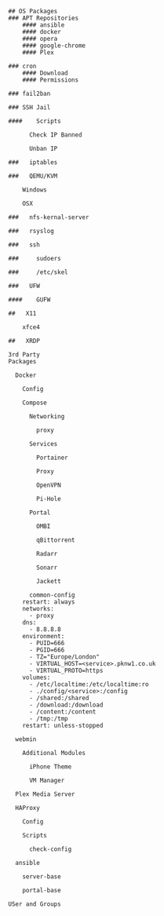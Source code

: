 
	## OS Packages
	### APT Repositories
		#### ansible
		#### docker
		#### opera
		#### google-chrome
		#### Plex

	### cron
		#### Download 
		#### Permissions

	### fail2ban

	### SSH Jail

	####    Scripts

		  Check IP Banned

		  Unban IP

	###   iptables

	###   QEMU/KVM

		Windows

		OSX

	###   nfs-kernal-server

	###   rsyslog

	###   ssh

	###     sudoers

	###     /etc/skel

	###   UFW

	####    GUFW

	##   X11

		xfce4

	##   XRDP

	3rd Party 
	Packages

	  Docker

		Config

		Compose

		  Networking

			proxy

		  Services

			Portainer

			Proxy

			OpenVPN

			Pi-Hole

		  Portal

			OMBI

			qBittorrent

			Radarr

			Sonarr

			Jackett

		  common-config
		restart: always
		networks:
		  - proxy
		dns:
		  - 8.8.8.8
		environment:
		  - PUID=666
		  - PGID=666
		  - TZ="Europe/London"
		  - VIRTUAL_HOST=<service>.pknw1.co.uk
		  - VIRTUAL_PROTO=https
		volumes:
		  - /etc/localtime:/etc/localtime:ro
		  - ./config/<service>:/config
		  - /shared:/shared
		  - /download:/download
		  - /content:/content
		  - /tmp:/tmp
		restart: unless-stopped

	  webmin

		Additional Modules

		  iPhone Theme

		  VM Manager

	  Plex Media Server

	  HAProxy

		Config

		Scripts

		  check-config

	  ansible

		server-base

		portal-base

	USer and Groups
